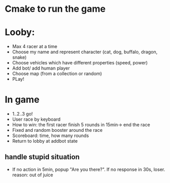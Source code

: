 # Cmake to run the game 

# Looby:
- Max 4 racer at a time 
- Choose my name and represent character (cat, dog, buffalo, dragon, snake)
- Choose vehicles which have different properties (speed, power)
- Add bot/ add human player 
- Choose map (from a collection or random) 
- PLay! 

# In game  
- 1..2..3 go! 
- User race by keyboard 
- How to win: the first racer finish 5 rounds in 15min-> end the race
- Fixed and random booster around the race 
- Scoreboard: time, how many rounds 
- Return to lobby at addbot state 
 
## handle stupid situation
- If no action in 5min, popup "Are you there?". If no response in 30s, loser. reason: out of juice
